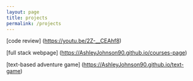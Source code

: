 ```yaml
---
layout: page
title: projects
permalink: /projects
---
```

[code review] (https://youtu.be/2Z-__CEAhf8)    
   

[full stack webpage] (https://AshleyJohnson90.github.io/courses-page)   
   

[text-based adventure game] (https://AshleyJohnson90.github.io/text-game)
